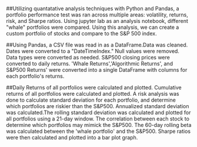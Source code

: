 ##Utilizing quantatative analysis techniques with Python and Pandas, a portfolio performance test was ran across multiple areas: volatility, returns, risk, and Sharpe ratios. Using jupyter lab as an analysis notebook, different "whale" portfolios were compared. Using this analysis, we can create a custom portfolio of stocks and compare to the S&P 500 index. 

##Using Pandas, a CSV file was read in as a DataFrame.Data was cleaned. Dates were converted to a "DateTimeIndex." Null values were removed. Data types were converted as needed. S&P500 closing prices were converted to daily returns. 'Whale Returns','Algorithmic Returns', and S&P500 Returns' were converted into a single DataFrame with columns for each portfolio's returns. 

##Daily Returns of all portfolios were calculated and plotted. Cumulative returns of all portfolios were calculated and plotted. A risk analysis was done to calculate standard deviation for each portfolio, and determine which portfolios are riskier than the S&P500. Annualized standard deviation was calculated.The rolling standard deviation was calculated and plotted for all portfolios using a 21-day window. The correlation between each stock to determine which portfolios may mimick the S&P500. The 60-day rolling beta was calculated between the 'whale portfolio' and the S&P500. Sharpe ratios were then calculated and plotted into a bar plot graph. 

